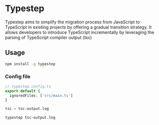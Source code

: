 # Typestep

Typestep aims to simplify the migration process from JavaScript to TypeScript in existing projects by offering a gradual transition strategy. It allows developers to introduce TypeScript incrementally by leveraging the parsing of TypeScript compiler output (tsc)

## Usage

```bash
npm install -g typestep
```

### Config file

```ts
// typestep.config.ts
export default {
  ignoredFiles: ['src/main.ts']
}
```

```bash
tsc > tsc-output.log
```

```bash
typestep tsc-output.log
```
